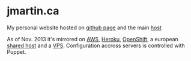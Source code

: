 jmartin.ca
==================

My personal website hosted on [github page](http://g.jmartin.ca) and the main [host](http://jmartin.ca)

As of Nov. 2013 it's mirrored on [AWS](http://ec.jmartin.ca), [Heroku](http://hero.jmartin.ca), [OpenShift](http://shift.jmartin.ca), a european [shared host](http://eu.jmartin.ca) and a [VPS](http://cloud.jmartin.ca). Configuration accross servers is controlled with Puppet.